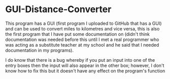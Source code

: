 # GUI-Distance-Converter
This program has a GUI (first program I uploaded to GitHub that has a GUI) and can be used to convert miles to kilometres and vice versa, this is also the first program that I have put some documentation on (didn't think documentation was needed before this until I met a real programmer who was acting as a substitute teacher at my school and he said that I needed documentation in my programs).

I do know that there is a bug whereby if you put an input into one of the entry boxes then the input will also appear in the other box; however, I don't know how to fix this but it doesn't have any effect on the program's function

